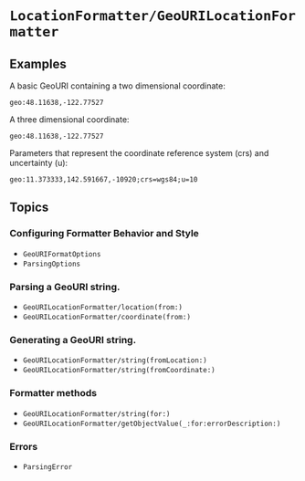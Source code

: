 # ``LocationFormatter/GeoURILocationFormatter``

## Examples

A basic GeoURI containing a two dimensional coordinate:
```
geo:48.11638,-122.77527
```

A three dimensional coordinate:
```
geo:48.11638,-122.77527
```

Parameters that represent the coordinate reference system (crs) and uncertainty (u):
```
geo:11.373333,142.591667,-10920;crs=wgs84;u=10
```

## Topics

### Configuring Formatter Behavior and Style

- ``GeoURIFormatOptions``
- ``ParsingOptions``

### Parsing a GeoURI string.

- ``GeoURILocationFormatter/location(from:)``
- ``GeoURILocationFormatter/coordinate(from:)``

###  Generating a GeoURI string.

- ``GeoURILocationFormatter/string(fromLocation:)``
- ``GeoURILocationFormatter/string(fromCoordinate:)``

### Formatter methods

- ``GeoURILocationFormatter/string(for:)``
- ``GeoURILocationFormatter/getObjectValue(_:for:errorDescription:)``

### Errors

- ``ParsingError``

